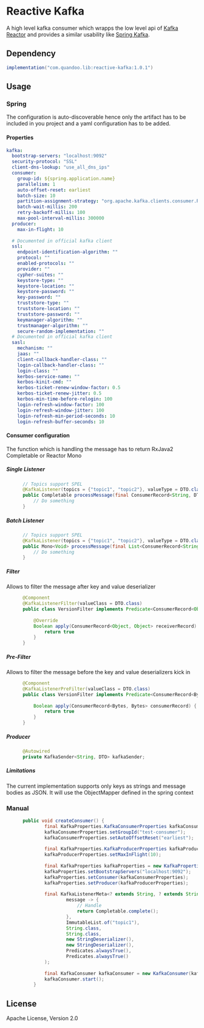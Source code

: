 # Reactive Kafka
A high level kafka consumer which wrapps the low level api of [Kafka Reactor](https://projectreactor.io/docs/kafka/release/reference/)
and provides a similar usability like [Spring Kafka](https://spring.io/projects/spring-kafka).

## Dependency
```gradle
implementation("com.quandoo.lib:reactive-kafka:1.0.1")
```

## Usage

### Spring
The configuration is auto-discoverable hence only the artifact has to be included in you project 
and a yaml configuration has to be added.

#### Properties
```yaml
kafka:
  bootstrap-servers: "localhost:9092"                                                     # Kafka servers
  security-protocol: "SSL"                                                                # Security protocol used (Default: PLAINTEXT)
  client-dns-lookup: "use_all_dns_ips"                                                    # Dns lookup (Default: use_all_dns_ips)
  consumer:
    group-id: ${spring.application.name}                                                  # Kafka groupId
    parallelism: 1                                                                        # How many parallel consumptions (Default: 1)
    auto-offset-reset: earliest                                                           # Offset reset (Default: latest)
    batch-size: 10                                                                        # Max batch size (Default: 10)
    partition-assignment-strategy: "org.apache.kafka.clients.consumer.RangeAssignor"      # How to assign partitions (Default: org.apache.kafka.clients.consumer.RangeAssignor)
    batch-wait-millis: 200                                                                # Max waiting time until processing happens if the size wasn't matched (Default: 200)
    retry-backoff-millis: 100                                                             # How long to backoff until retrying again (Default: 100)
    max-pool-interval-millis: 300000                                                      # Max interval between 2 pools (Default: 300000)
  producer:
    max-in-flight: 10                                                                     # Max number of message un-ackd
  
  # Documented in official kafka client
  ssl:
    endpoint-identification-algorithm: ""
    protocol: ""
    enabled-protocols: ""
    provider: ""
    cypher-suites: ""
    keystore-type: ""
    keystore-location: ""
    keystore-password: ""
    key-password: ""
    truststore-type: ""
    truststore-location: ""
    truststore-password: ""
    keymanager-algorithm: ""
    trustmanager-algorithm: ""
    secure-random-implementation: ""
  # Documented in official kafka client
  sasl:
    mechanism: ""
    jaas: ""
    client-callback-handler-class: ""
    login-callback-handler-class: ""
    login-class: ""
    kerbos-service-name: ""
    kerbos-kinit-cmd: ""
    kerbos-ticket-renew-window-factor: 0.5
    kerbos-ticket-renew-jitter: 0.5
    kerbos-min-time-before-relogin: 100
    login-refresh-window-factor: 100
    login-refresh-window-jitter: 100
    login-refresh-min-period-seconds: 10
    login-refresh-buffer-seconds: 10
```

#### Consumer configuration
The function which is handling the message has to return RxJava2 Completable or Reactor Mono<Void>

##### Single Listener 
```java
      // Topics support SPEL
      @KafkaListener(topics = {"topic1", "topic2"}, valueType = DTO.class)
      public Completable processMessage(final ConsumerRecord<String, DTO> message) {
          // Do something
      }
```

##### Batch Listener 
```java
      // Topics support SPEL
      @KafkaListener(topics = {"topic1", "topic2"}, valueType = DTO.class)
      public Mono<Void> processMessage(final List<ConsumerRecord<String, DTO>> messages) {
          // Do something
      }
```

##### Filter
Allows to filter the message after key and value deserializer
```java
      @Component
      @KafkaListenerFilter(valueClass = DTO.class)
      public class VersionFilter implements Predicate<ConsumerRecord<Object, Object>> {
      
          @Override
          Boolean apply(ConsumerRecord<Object, Object> receiverRecord) {
              return true
          }
      }
```

##### Pre-Filter
Allows to filter the message before the key and value deserializers kick in
```java
      @Component
      @KafkaListenerPreFilter(valueClass = DTO.class)
      public class VersionFilter implements Predicate<ConsumerRecord<Bytes, Bytes>> {
      
          Boolean apply(ConsumerRecord<Bytes, Bytes> consumerRecord) {
              return true
          }
      }
```

##### Producer
```java
      @Autowired
      private KafkaSender<String, DTO> kafkaSender;
```

##### Limitations
The current implementation supports only keys as strings and message bodies as JSON. 
It will use the ObjectMapper defined in the spring context  

### Manual
```java
      public void createConsumer() {
              final KafkaProperties.KafkaConsumerProperties kafkaConsumerProperties = new KafkaProperties.KafkaConsumerProperties();
              kafkaConsumerProperties.setGroupId("test-consumer");
              kafkaConsumerProperties.setAutoOffsetReset("earliest");
      
              final KafkaProperties.KafkaProducerProperties kafkaProducerProperties = new KafkaProperties.KafkaProducerProperties();
              kafkaProducerProperties.setMaxInFlight(10);
      
              final KafkaProperties kafkaProperties = new KafkaProperties();
              kafkaProperties.setBootstrapServers("localhost:9092");
              kafkaProperties.setConsumer(kafkaConsumerProperties);
              kafkaProperties.setProducer(kafkaProducerProperties);
      
              final KafkaListenerMeta<? extends String, ? extends String> kafkaListenerMeta = new KafkaListenerMeta(
                      message -> {
                          // Handle
                          return Completable.complete();
                      },
                      ImmutableList.of("topic1"),
                      String.class,
                      String.class,
                      new StringDeserializer(),
                      new StringDeserializer(),
                      Predicates.alwaysTrue(),
                      Predicates.alwaysTrue()
              );
      
              final KafkaConsumer kafkaConsumer = new KafkaConsumer(kafkaProperties, ImmutableList.of(kafkaListenerMeta));
              kafkaConsumer.start();
          }
```

## License
Apache License, Version 2.0

